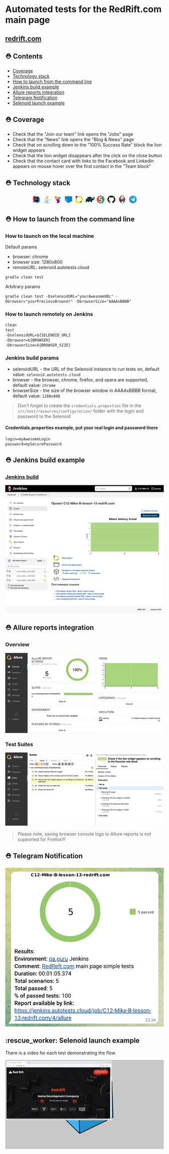 # Automated tests for the RedRift.com main page

## <a href = "https://redrift.com" target ="_blank">redrift.com</a>

## :rescue_worker_helmet: Contents

- <a href="#rescue_worker_helmet-coverage">Coverage</a>
- <a href="#rescue_worker_helmet-technology-stack">Technology stack</a>
- <a href="#rescue_worker_helmet-how-to-launch-from-the-command-line">How to launch from the command line</a>
- <a href="#rescue_worker_helmet-jenkins-build-example">Jenkins build example</a>
- <a href="#rescue_worker_helmet-allure-reports-integration">Allure reports integration</a>
- <a href="#rescue_worker_helmet-telegram-Notification">Telegram Notification</a>
- <a href="#rescue_worker_helmet-selenoid-launch-example">Selenoid launch example</a>

##  

## :rescue_worker_helmet: Coverage

- Check that the "Join our team" link opens the "Jobs" page
- Check that the "News" link opens the "Blog & News" page
- Check that on scrolling down to the "100% Success Rate" block the lion widget appears
- Check that the lion widget disappears after the click on the close button
- Check that the contact card with links to the Facebook and LinkedIn appears on mouse hover over the first contact in
  the "Team block"

## :rescue_worker_helmet: Technology stack

<p align="center">
<img width="6%" title="IntelliJ IDEA" src="images/logos/Intelij_IDEA.svg">
<img width="6%" title="Java" src="images/logos/Java.svg">
<img width="6%" title="Selenide" src="images/logos/Selenide.svg">
<img width="6%" title="Selenoid" src="images/logos/Selenoid.svg">
<img width="6%" title="Allure Report" src="images/logos/Allure_Report.svg">
<img width="6%" title="Gradle" src="images/logos/Gradle.svg">
<img width="6%" title="JUnit5" src="images/logos/JUnit5.svg">
<img width="6%" title="GitHub" src="images/logos/GitHub.svg">
<img width="6%" title="Jenkins" src="images/logos/Jenkins.svg">
<img width="6%" title="Telegram" src="images/logos/Telegram.svg">
</p>

## :rescue_worker_helmet: How to launch from the command line

### How to launch on the local machine

<p>
Default params
</p>

- browser: chrome
- browser size: 1280x800
- remoteURL: selenoid.autotests.cloud

```
gradle clean test
```

Arbitrary params
```
gradle clean test -DselenoidURL="yourAwesomeURL" -Dbrowser="yourPreciousBrowser" -DbrowserSize="AAAAxBBBB"
```

### How to launch remotely on Jenkins

```
clean
test
-DselenoidURL=${SELENOID_URL}
-Dbrowser=${BROWSER}
-DbrowserSize=${BROWSER_SIZE}
```

### Jenkins build params

- selenoidURL - the URL of the Selenoid instance to run tests on, default value: `selenoid.autotests.cloud`
- browser - the browser, chrome, firefox, and opera are supported, default value: `chrome`
- browserSize - the size of the browser window in AAAAxBBBB format, default value: `1280x800`

> Don't forget to create the `credentials.properties` file in the `src/test/resources/configuration/` folder with the
login and password to the Selenoid

#### Credentials.properties example, put your real login and password there

```
login=myAwesomeLogin
password=mySecurePassword
```

## :rescue_worker_helmet: Jenkins build example

### <a target="_blank" href="https://jenkins.autotests.cloud/job/C12-Mike-B-lesson-13-redrift.com/">Jenkins build</a>

<p align="center">
<img title="Jenkins Dashboard" src="images/screenshots/jenkins-redrift-build-main-page.png">
</p>

## :rescue_worker_helmet: Allure reports integration

### Overview

<p align="center">
<img title="Allure reports Overview tab screenshot" src="images/screenshots/allure-reports-redrift-main-page.png">
</p>

### Test Suites

<p align="center">
<img title="Allure reports Test suites tab screenshot" src="images/screenshots/allure-redrift-reports-tests.png">
</p>

> Please note, saving browser console logs to Allure reports is not supported for Firefox!!!

## :rescue_worker_helmet: Telegram Notification

<p align="center">
<img title="Telegram notification screenshot" src="images/screenshots/telegram-redrift-tests-notification.png">
</p>

## :rescue_worker: Selenoid launch example

There is a video for each test demonstrating the flow.

<p align="center">
<img title="Selenoid Video" src="images/gifs/closing-the-lion.gif">
</p>

